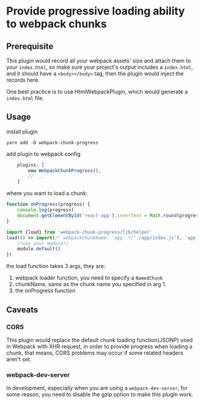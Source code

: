 # Provide progressive loading ability to webpack chunks

## Prerequisite
This plugin would record all your webpack assets' size and attach them to your `index.html`,
so make sure your project's output includes a `index.html`, and it should have a `<body></body>` tag, then the plugin would inject the records here.

One best practice is to use HtmlWebpackPlugin, which would generate a `index.html` file.

## Usage
install plugin
```shell script
yarn add -D webpack-chunk-progress
```

add plugin to webpack config
```javascript
    plugins: [
        new WebpackChunkProgress(),
        // ...
    ]
```

where you want to load a chunk:
```javascript
function onProgress(progress) {
    console.log(progress)
    document.getElementById('react-app').innerText = Math.round(progress * 100) + '%'
}

import {load} from 'webpack-chunk-progress/lib/helper'
load(() => import(/* webpackChunkName: 'app' */'./app/index.js'), 'app', onProgress).then(module => {
    /*use your module*/
    module.default()
})
```

the load function takes 3 args, they are:
1. webpack loader function, you need to specify a `NamedChunk`
2. chunkName, same as the chunk name you specified in arg 1.
3. the onProgress function

## Caveats

### CORS
This plugin would replace the default chunk loading function(JSONP) used in Webpack with XHR request, in order to provide progress when loading a chunk, that means, CORS problems may occur if some related headers aren't set.

### webpack-dev-server
In development, especially when you are using a `webpack-dev-server`, for some reason, you need to disable the gzip option to make this plugin work.

